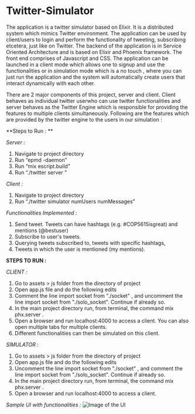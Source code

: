 # Twitter-Simulator

The application is a twitter simulator based on Elixir. It is a distributed system which mimics Twitter environment. The application can be used by client/users to login and perform the functionality of tweeting, subscribing etcetera, just like on Twitter. The backend of the application is in Service Oriented Architecture and is based on Elixir and Phoenix framework. The front end comprises of Javascript and CSS. The application can be launched in a client mode which allows one to signup and use the functionalities or in simulation mode which is a no touch , where you can just run the application and the system will automatically create users that interact dynamically with each other.

There are 2 major components of this project, server and client. Client behaves as individual twitter userwho can use twitter functionalities and server behaves as the Twitter Engine which is responsible for providing the features to multiple clients simultaneously. Following are the features which are provided by the twitter engine to the users in our simulation :

**Steps to Run : **

*Server :*

1. Navigate to project directory
2. Run “epmd -daemon”
3. Run “mix escript.build”
4. Run “./twitter server ”

*Client :*

1. Navigate to project directory
2. Run “./twitter simulator numUsers numMessages”

*Functionalities Implemented :*

1. Send tweet. Tweets can have hashtags (e.g. #COP5615isgreat) and mentions
(@bestuser)
2. Subscribe to user's tweets.
3. Querying tweets subscribed to, tweets with specific hashtags,
4. Tweets in which the user is mentioned (my mentions).

**STEPS TO RUN :**

*CLIENT :*

1. Go to assets > js folder from the directory of project
2. Open app.js file and do the following edits
3. Comment the line import socket from "./socket" , and uncomment the line import socket from "./solo_socket". Continue if already so.
4. In the main project directory run, from terminal, the command mix phx.server .
5. Open a browser and run localhost:4000 to access a client. You can also open multiple tabs for multiple clients.
6. Different functionalities can then be simulated on this client.

*SIMULATOR :*

1. Go to assets > js folder from the directory of project
2. Open app.js file and do the following edits
3. Uncomment the line import socket from "./socket" , and comment the line import socket from "./solo_socket". Continue if already so.
4. In the main project directory run, from terminal, the command mix phx.server .
5. Open a browser and run localhost:4000 to access a client.

*Sample UI with functionalities :*
![Image of the UI](https://github.com/gauravUFL/Twitter-Clone/blob/main/Screen%20Shot%202020-10-21%20at%201.48.46%20AM.png)
